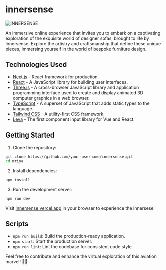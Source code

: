 # innersense

![INNERSENSE](https://i.ibb.co/dGbJWTK/innersense-cover.jpg)

An immersive online experience that invites you to embark on a captivating exploration of the exquisite world of designer sofas, brought to life by Innersense. Explore the artistry and craftsmanship that define these unique pieces, immersing yourself in the world of bespoke furniture design.

## Technologies Used

- [Next.js](https://nextjs.org/) - React framework for production.
- [React](https://reactjs.org/) - A JavaScript library for building user interfaces.
- [Three.js](https://threejs.org/) - A cross-browser JavaScript library and application programming interface used to create and display animated 3D computer graphics in a web browser.
- [TypeScript](https://www.typescriptlang.org/) - A superset of JavaScript that adds static types to the language.
- [Tailwind CSS](https://tailwindcss.com/) - A utility-first CSS framework.
- [Leva](https://leva.engine.gl/) - The first component input library for Vue and React.

## Getting Started

1. Clone the repository:

```bash
git clone https://github.com/your-username/innersense.git
cd mriya
```

2. Install dependencies:

```bash
npm install
```

3. Run the development server:

```bash
npm run dev
```

Visit [innersense.vercel.app](https://innersense.vercel.app/) in your browser to experience the Innersese

## Scripts

- `npm run build`: Build the production-ready application.
- `npm start`: Start the production server.
- `npm run lint`: Lint the codebase for consistent code style.

Feel free to contribute and enhance the virtual exploration of this aviation marvel! 🚀🌐
